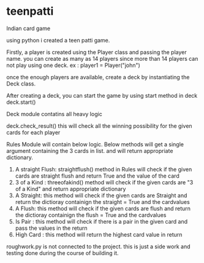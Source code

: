 # teenpatti
Indian card game

using python i created a teen patti game. 

Firstly, a player is created using the Player class and passing the player name. you can create as many as 14 players since more than 14 players can not play using one deck.
ex : player1 = Player("john")

once the enough players are available, create a deck by instantiating the Deck class.

After creating a deck, you can start the game by using start method in deck 
deck.start()

Deck module contatins all heavy logic

deck.check_result()
this will check all the winning possibility for the given cards for each player 

Rules Module will contain below logic. Below methods will get a single argument containing the 3 cards in list. and will return appropriate dictionary. 

1) A straight Flush: straightflush() method in Rules will check if the given cards are straight flush and return True and the value of the card
2) 3 of a Kind : threeofakind() method will check if the given cards are "3 of a Kind" and return appropriate dictionary
3) A Straight: this method will check if the given cards are Straight and return the dictioray containign the straight = True and the cardvalues
4) A Flush: this method will check if the given cards are flush and return the dictioray containign the flush = True and the cardvalues
5) Is Pair : this method will check if there is a pair in the given card and pass the values in the return 
6) High Card : this method will return the highest card value in return 


roughwork.py is not connected to the project. this is just a side work and testing done during the course of building it. 
